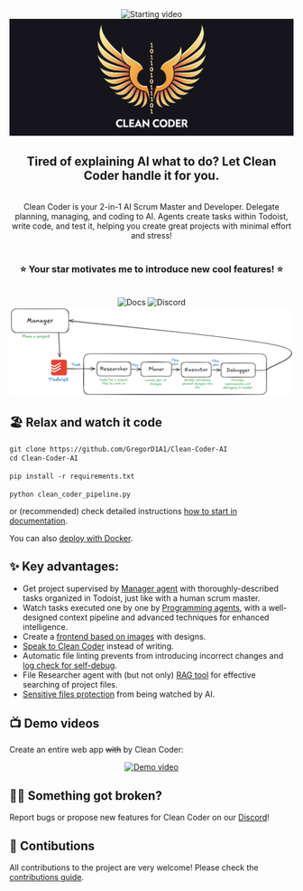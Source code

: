 <div align="center">
  <img
    src="/assets/starting_video.gif"
    alt="Starting video"
  >
  <br>
  <img src="/assets/logo_wide_2.png" alt="Logo">
  <h2>Tired of explaining AI what to do? Let Clean Coder handle it for you.</h2>
  <br>
  Clean Coder is your 2-in-1 AI Scrum Master and Developer. Delegate planning, managing, and coding to AI. Agents create tasks within Todoist, write code, and test it, helping you create great projects with minimal effort and stress!
  <br>
  <br>
  <h3>⭐️ Your star motivates me to introduce new cool features! ⭐️</h3>  
  <br>
  <td>
    <img alt="Docs" src="https://img.shields.io/badge/docs-latest-green/https%3A%2F%2Fclean-coder.dev">
    <img alt="Discord" src="https://img.shields.io/discord/1300541717178744903">
  </td>
  <img src="/assets/CC_diagram_full.png" alt="Logo">
</div>

## 🏖️ Relax and watch it code

```
git clone https://github.com/GregorD1A1/Clean-Coder-AI
cd Clean-Coder-AI

pip install -r requirements.txt

python clean_coder_pipeline.py
```
or (recommended) check detailed instructions [how to start in documentation](https://clean-coder.dev/quick_start/programmer_pipeline/).

You can also [deploy with Docker](https://clean-coder.dev/quick_start/run_with_docker/).


## ✨ Key advantages:

- Get project supervised by [Manager agent](https://clean-coder.dev/quick_start/manager/) with thoroughly-described tasks organized in Todoist, just like with a human scrum master.
- Watch tasks executed one by one by [Programming agents](https://clean-coder.dev/quick_start/programmer_pipeline/), with a well-designed context pipeline and advanced techniques for enhanced intelligence.
- Create a [frontend based on images](https://clean-coder.dev/features/working_with_images/) with designs.
- [Speak to Clean Coder](https://clean-coder.dev/features/talk_to_cc/) instead of writing.
- Automatic file linting prevents from introducing incorrect changes and [log check for self-debug](https://clean-coder.dev/advanced_features_installation/logs_check/).
- File Researcher agent with (but not only) [RAG tool](https://clean-coder.dev/advanced_features_installation/similarity_search_for_researcher/) for effective searching of project files.
- [Sensitive files protection](https://clean-coder.dev/features/sensitive_file_protection/) from being watched by AI.

## 📺 Demo videos

Create an entire web app ~~with~~ by Clean Coder:

<div align="center">
<a href="https://youtu.be/aNpB-Tw-YPw" title="Greg's Tech video">
  <img src="https://img.youtube.com/vi/aNpB-Tw-YPw/maxresdefault.jpg" width="600" alt="Demo video">
</a>
</div>

## ⛓️‍💥 Something got broken?

Report bugs or propose new features for Clean Coder on our [Discord](https://discord.gg/8gat7Pv7QJ)!

## 🌱 Contibutions

All contributions to the project are very welcome! Please check the [contributions guide](https://clean-coder.dev/community/contributions_guide/).
